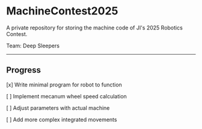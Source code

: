 # MachineContest2025

A private repository for storing the machine code of JI's 2025 Robotics Contest.

Team: Deep Sleepers

---

## Progress

[x] Write minimal program for robot to function

[ ] Implement mecanum wheel speed calculation

[ ] Adjust parameters with actual machine

[ ] Add more complex integrated movements
